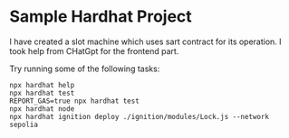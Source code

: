 # Sample Hardhat Project

I have created a slot machine which uses sart contract for its operation. I took help from CHatGpt for the frontend part.

Try running some of the following tasks:

```shell
npx hardhat help
npx hardhat test
REPORT_GAS=true npx hardhat test
npx hardhat node
npx hardhat ignition deploy ./ignition/modules/Lock.js --network sepolia 
```
